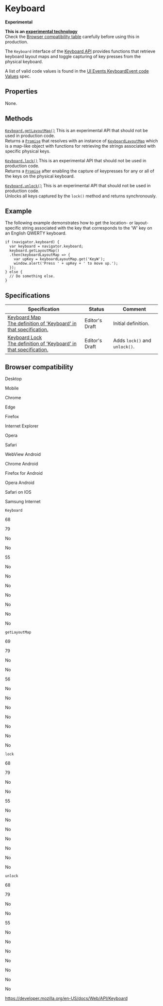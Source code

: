 # Keyboard

**Experimental**

**This is an [experimental technology](https://developer.mozilla.org/en-US/docs/MDN/Guidelines/Conventions_definitions#experimental)**  
Check the [Browser compatibility table](#browser_compatibility) carefully before using this in production.

The `Keyboard` interface of the [Keyboard API](keyboard_api) provides functions that retrieve keyboard layout maps and toggle capturing of key presses from the physical keyboard.

A list of valid code values is found in the [UI Events KeyboardEvent code Values](https://www.w3.org/TR/uievents-code/#key-alphanumeric-writing-system) spec.

## Properties

None.

## Methods

[`Keyboard.getLayoutMap()`](keyboard/getlayoutmap) <span class="icon experimental" viewbox="0 0 100 100" xmlns="http://www.w3.org/2000/svg" role="img"> This is an experimental API that should not be used in production code. </span>  
Returns a [`Promise`](https://developer.mozilla.org/en-US/docs/Web/JavaScript/Reference/Global_Objects/Promise) that resolves with an instance of [`KeyboardLayoutMap`](keyboardlayoutmap) which is a map-like object with functions for retrieving the strings associated with specific physical keys.

[`Keyboard.lock()`](keyboard/lock) <span class="icon experimental" viewbox="0 0 100 100" xmlns="http://www.w3.org/2000/svg" role="img"> This is an experimental API that should not be used in production code. </span>  
Returns a [`Promise`](https://developer.mozilla.org/en-US/docs/Web/JavaScript/Reference/Global_Objects/Promise) after enabling the capture of keypresses for any or all of the keys on the physical keyboard.

[`Keyboard.unlock()`](keyboard/unlock) <span class="icon experimental" viewbox="0 0 100 100" xmlns="http://www.w3.org/2000/svg" role="img"> This is an experimental API that should not be used in production code. </span>  
Unlocks all keys captured by the `lock()` method and returns synchronously.

## Example

The following example demonstrates how to get the location- or layout-specific string associated with the key that corresponds to the 'W' key on an English QWERTY keyboard.

    if (navigator.keyboard) {
      var keyboard = navigator.keyboard;
      keyboard.getLayoutMap()
      .then(keyboardLayoutMap => {
        var upKey = keyboardLayoutMap.get('KeyW');
        window.alert('Press ' + upKey + ' to move up.');
      });
    } else {
      // Do something else.
    }

## Specifications

<table><thead><tr class="header"><th>Specification</th><th>Status</th><th>Comment</th></tr></thead><tbody><tr class="odd"><td><a href="https://wicg.github.io/keyboard-map/#keyboard-interface">Keyboard Map<br />
<span class="small">The definition of 'Keyboard' in that specification.</span></a></td><td><span class="spec-ed">Editor's Draft</span></td><td>Initial definition.</td></tr><tr class="even"><td><a href="https://wicg.github.io/keyboard-lock/#keyboard-interface">Keyboard Lock<br />
<span class="small">The definition of 'Keyboard' in that specification.</span></a></td><td><span class="spec-ed">Editor's Draft</span></td><td>Adds <code>lock()</code> and <code>unlock()</code>.</td></tr></tbody></table>

## Browser compatibility

Desktop

Mobile

Chrome

Edge

Firefox

Internet Explorer

Opera

Safari

WebView Android

Chrome Android

Firefox for Android

Opera Android

Safari on IOS

Samsung Internet

`Keyboard`

68

79

No

No

55

No

No

No

No

No

No

No

`getLayoutMap`

69

79

No

No

56

No

No

No

No

No

No

No

`lock`

68

79

No

No

55

No

No

No

No

No

No

No

`unlock`

68

79

No

No

55

No

No

No

No

No

No

No

<a href="https://developer.mozilla.org/en-US/docs/Web/API/Keyboard" class="_attribution-link">https://developer.mozilla.org/en-US/docs/Web/API/Keyboard</a>
